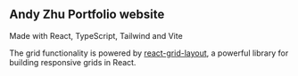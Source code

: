 ## Andy Zhu Portfolio website

Made with React, TypeScript, Tailwind and Vite

The grid functionality is powered by [react-grid-layout](https://github.com/react-grid-layout/react-grid-layout), a powerful library for building responsive grids in React.
